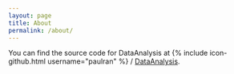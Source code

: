 ```yaml
---
layout: page
title: About
permalink: /about/
---
```



You can find the source code for DataAnalysis at
{% include icon-github.html username="paulran" %} /
[DataAnalysis](https://github.com/paulran/DataAnalysis).
